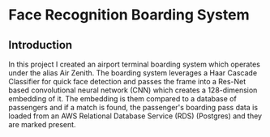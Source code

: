 # Face Recognition Boarding System

## Introduction
In this project I created an airport terminal boarding system which operates under the alias Air Zenith. The boarding system leverages a Haar Cascade Classifier for quick face detection and passes the frame into a Res-Net based convolutional neural network (CNN) which creates a 128-dimension embedding of it. The embedding is them compared to a database of passengers and if a match is found, the passenger's boarding pass data is loaded from an AWS Relational Database Service (RDS) (Postgres) and they are marked present.
